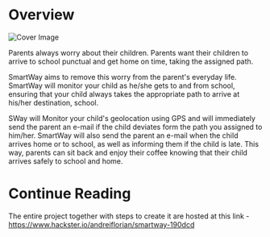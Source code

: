 # Overview
![Cover Image](https://hackster.imgix.net/uploads/attachments/379471/img_3858_zAJgmTGsT2.JPG?auto=compress%2Cformat&w=900&h=675&fit=min)

Parents always worry about their children. Parents want their children to arrive to school punctual and get home on time, taking the assigned path.

SmartWay aims to remove this worry from the parent's everyday life. SmartWay will monitor your child as he/she gets to and from school, ensuring that your child always takes the appropriate path to arrive at his/her destination, school.

SWay will Monitor your child's geolocation using GPS and will immediately send the parent an e-mail if the child deviates form the path you assigned to him/her. SmartWay will also send the parent an e-mail when the child arrives home or to school, as well as informing them if the child is late. This way, parents can sit back and enjoy their coffee knowing that their child arrives safely to school and home.

# Continue Reading
The entire project together with steps to create it are hosted at this link - https://www.hackster.io/andreiflorian/smartway-190dcd

